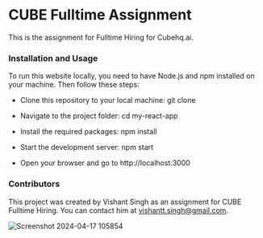 # CUBE Fulltime Assignment

This is the assignment for Fulltime Hiring for Cubehq.ai.

### Installation and Usage

To run this website locally, you need to have Node.js and npm installed on your machine. Then follow these steps:

- Clone this repository to your local machine: git clone 

- Navigate to the project folder: cd my-react-app

- Install the required packages: npm install

- Start the development server: npm start

- Open your browser and go to http://localhost:3000


### Contributors

This project was created by Vishant Singh as an assignment for CUBE Fulltime Hiring. You can contact him at vishantt.singh@gmail.com.

![Screenshot 2024-04-17 105854](https://github.com/Pheonixxx27/CUBE_Assignment/assets/121881139/7d73ab41-de62-4469-9f6a-7b81b48e7f8e)
